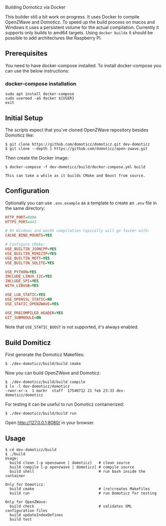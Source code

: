 Building Domoticz via Docker

This builder still a bit work on progress. It uses Docker to compile OpenZWave and Domoticz. To speed up the build process on macos and Windows it uses a persistent volume for the actual compilation. Currently it supports only builds to amd64 targets. Using `docker buildx` it should be possible to add architectures like Raspberry Pi.

## Prerequisites
You need to have docker-compose installed.
To install docker-compose you can use the below instructions:

### docker-compose installation ###
```shell
sudo apt install docker-compose
sudo usermod -aG docker ${USER}
exit
```

## Initial Setup

The scripts expect that you've cloned OpenZWave repository besides Domoticz like:

```shell
$ git clone https://github.com/domoticz/domoticz.git dev-domoticz
$ git clone --depth 1 https://github.com/domoticz/open-zwave.git
```

Then create the Docker image:

```shell
$ docker-compose -f dev-domoticz/build/docker-compose.yml build
```

`This can take a while as it builds CMake and Boost from source.`

## Configuration
Optionally you can use `.env.example` as a template to create an `.env` file in the same directory:

```ini
HTTP_PORT=8080
HTTPS_PORT=443

# On Windows and macOS compilation typically will go faster with:
CACHE_BIND_MOUNTS=YES

# Configure CMake:
USE_BUILTIN_JSONCPP=YES
USE_BUILTIN_MINIZIP=YES
USE_BUILTIN_MQTT=YES
USE_BUILTIN_SQLITE=YES

USE_PYTHON=YES
INCLUDE_LINUX_I2C=YES
INCLUDE_SPI=YES
WITH_LIBUSB=YES

USE_LUA_STATIC=YES
USE_OPENSSL_STATIC=NO
USE_STATIC_OPENZWAVE=YES

USE_PRECOMPILED_HEADER=YES
GIT_SUBMODULE=ON
```

Note that `USE_STATIC_BOOST` is not supported, it's always enabled.



## Build Domiticz

First generate the Domoticz Makefiles:

```shell
$ ./dev-domoticz/build/build cmake
```

Now you can build OpenZWave and Domoticz:

```shell
$ ./dev-domoticz/build/build compile
$ ls -l dev-domoticz/domoticz
-rwxr-xr-x  1 markr  staff  17540712 21 feb 23:33 dev-domoticz/domoticz
```

For testing it can be useful to run Domoticz containerized:

```shell
$ ./dev-domoticz/build/build run
```

Open http://127.0.0.1:8080/ in your browser.


## Usage

```shell
$ cd dev-domoticz/build
$ ./build
Usage:
  build clean [-p openzwave | domoticz]   # clean source
  build compile [-p openzwave | domoticz] # compile source
  build shell                             # run bash inside the container

Only for Domoticz:
  build cmake                             # (re)creates Makefiles
  build run                               # run Domoticz for testing

Only for OpenZWave:
  build check                             # validates XML configuration files
  build updateIndexDefines
  build test
```
